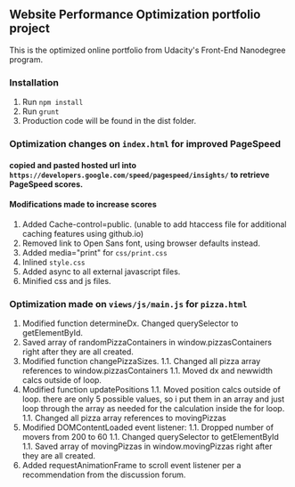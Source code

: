## Website Performance Optimization portfolio project

This is the optimized online portfolio from Udacity's Front-End Nanodegree program.

### Installation
1. Run `npm install`
1. Run `grunt`
1. Production code will be found in the dist folder.

### Optimization changes on `index.html` for improved PageSpeed

#### copied and pasted hosted url into `https://developers.google.com/speed/pagespeed/insights/` to retrieve PageSpeed scores.

#### Modifications made to increase scores
1. Added Cache-control=public. (unable to add htaccess file for additional caching features using github.io)
1. Removed link to Open Sans font, using browser defaults instead.
1. Added media="print" for `css/print.css`
1. Inlined `style.css`
1. Added async to all external javascript files.
1. Minified css and js files.

### Optimization made on `views/js/main.js` for `pizza.html`

1. Modified function determineDx. Changed querySelector to getElementById.
1. Saved array of randomPizzaContainers in window.pizzasContainers right after they are all created.
1. Modified function changePizzaSizes.
1.1. Changed all pizza array references to window.pizzasContainers
1.1. Moved dx and newwidth calcs outside of loop.
1. Modified function updatePositions
1.1. Moved position calcs outside of loop. there are only 5 possible values, so i put them in an array and just loop through the array as needed for the calculation inside the for loop.
1.1. Changed all pizza array references to movingPizzas
1. Modified DOMContentLoaded event listener:
1.1. Dropped number of movers from 200 to 60
1.1. Changed querySelector to getElementById
1.1. Saved array of movingPizzas in window.movingPizzas right after they are all created.
1. Added requestAnimationFrame to scroll event listener per a recommendation from the discussion forum.

